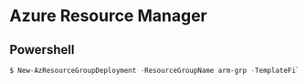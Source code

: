# Azure Resource Manager 
## Powershell
```powershell
$ New-AzResourceGroupDeployment -ResourceGroupName arm-grp -TemplateFile arm/arm-variable.json
```